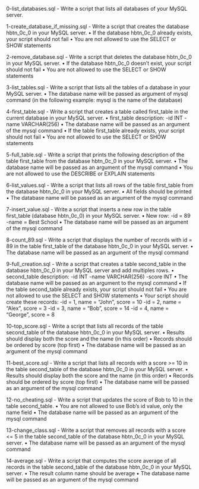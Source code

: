 0-list_databases.sql - Write a script that lists all databases of your MySQL server.

1-create_database_if_missing.sql - Write a script that creates the database hbtn_0c_0 in your MySQL server.
    • If the database hbtn_0c_0 already exists, your script should not fail
    • You are not allowed to use the SELECT or SHOW statements

2-remove_database.sql - Write a script that deletes the database hbtn_0c_0 in your MySQL server.
    • If the database hbtn_0c_0 doesn’t exist, your script should not fail
    • You are not allowed to use the SELECT or SHOW statements

3-list_tables.sql - Write a script that lists all the tables of a database in your MySQL server.
    • The database name will be passed as argument of mysql command (in the following example: mysql is the name of the database)

4-first_table.sql - Write a script that creates a table called first_table in the current database in your MySQL server.
    • first_table description:
        -id INT
        -name VARCHAR(256)
    • The database name will be passed as an argument of the mysql command
    • If the table first_table already exists, your script should not fail
    • You are not allowed to use the SELECT or SHOW statements

5-full_table.sql - Write a script that prints the following description of the table first_table from the database hbtn_0c_0 in your MySQL server.
    • The database name will be passed as an argument of the mysql command
    • You are not allowed to use the DESCRIBE or EXPLAIN statements

6-list_values.sql - Write a script that lists all rows of the table first_table from the database hbtn_0c_0 in your MySQL server.
    • All fields should be printed
    • The database name will be passed as an argument of the mysql command

7-insert_value.sql - Write a script that inserts a new row in the table first_table (database hbtn_0c_0) in your MySQL server.
    • New row:
        -id = 89
        -name = Best School
    • The database name will be passed as an argument of the mysql command

8-count_89.sql - Write a script that displays the number of records with id = 89 in the table first_table of the database hbtn_0c_0 in your MySQL server.
    • The database name will be passed as an argument of the mysql command

9-full_creation.sql - Write a script that creates a table second_table in the database hbtn_0c_0 in your MySQL server and add multiples rows.
    • second_table description:
        -id INT
        -name VARCHAR(256)
        -score INT
    • The database name will be passed as an argument to the mysql command
    • If the table second_table already exists, your script should not fail
    • You are not allowed to use the SELECT and SHOW statements
    • Your script should create these records:
        -id = 1, name = “John”, score = 10
        -id = 2, name = “Alex”, score = 3
        -id = 3, name = “Bob”, score = 14
        -id = 4, name = “George”, score = 8


10-top_score.sql - Write a script that lists all records of the table second_table of the database hbtn_0c_0 in your MySQL server.
    • Results should display both the score and the name (in this order)
    • Records should be ordered by score (top first)
    • The database name will be passed as an argument of the mysql command

11-best_score.sql - Write a script that lists all records with a score >= 10 in the table second_table of the database hbtn_0c_0 in your MySQL server.
    • Results should display both the score and the name (in this order)
    • Records should be ordered by score (top first)
    • The database name will be passed as an argument of the mysql command

12-no_cheating.sql - Write a script that updates the score of Bob to 10 in the table second_table.
    • You are not allowed to use Bob’s id value, only the name field
    • The database name will be passed as an argument of the mysql command

13-change_class.sql - Write a script that removes all records with a score <= 5 in the table second_table of the database hbtn_0c_0 in your MySQL server.
    • The database name will be passed as an argument of the mysql command

14-average.sql - Write a script that computes the score average of all records in the table second_table of the database hbtn_0c_0 in your MySQL server.
    • The result column name should be average
    • The database name will be passed as an argument of the mysql command